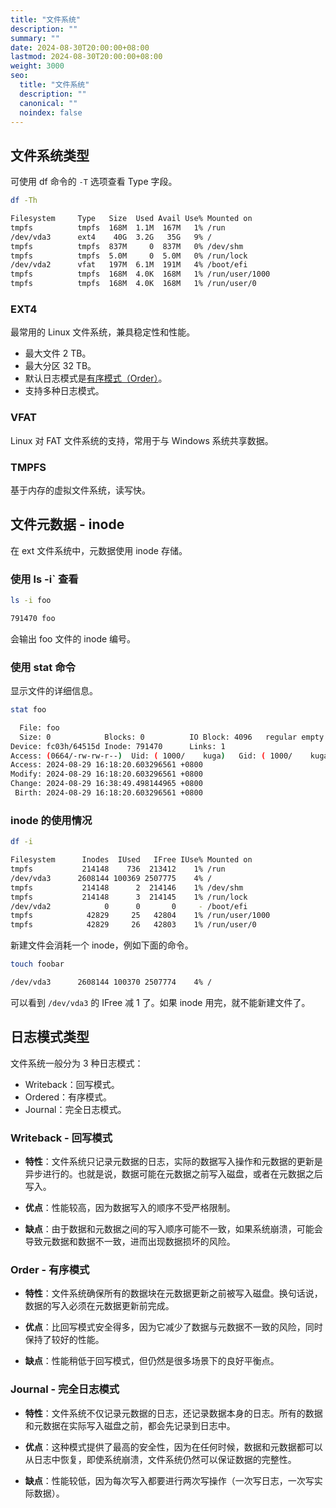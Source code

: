 ```yaml
---
title: "文件系统"
description: ""
summary: ""
date: 2024-08-30T20:00:00+08:00
lastmod: 2024-08-30T20:00:00+08:00
weight: 3000
seo:
  title: "文件系统"
  description: ""
  canonical: ""
  noindex: false
---
```


## 文件系统类型

可使用 df 命令的 `-T` 选项查看 Type 字段。

```bash {frame="none"}
df -Th
```

```bash {frame="none"}
Filesystem     Type   Size  Used Avail Use% Mounted on
tmpfs          tmpfs  168M  1.1M  167M   1% /run
/dev/vda3      ext4    40G  3.2G   35G   9% /
tmpfs          tmpfs  837M     0  837M   0% /dev/shm
tmpfs          tmpfs  5.0M     0  5.0M   0% /run/lock
/dev/vda2      vfat   197M  6.1M  191M   4% /boot/efi
tmpfs          tmpfs  168M  4.0K  168M   1% /run/user/1000
tmpfs          tmpfs  168M  4.0K  168M   1% /run/user/0
```

### EXT4

最常用的 Linux 文件系统，兼具稳定性和性能。

* 最大文件 2 TB。
* 最大分区 32 TB。
* 默认日志模式是[有序模式（Order）](di-ba-zhang-wen-jian-xi-tong.md#order-you-xu-mo-shi)。
* 支持多种日志模式。

### VFAT

Linux 对 FAT 文件系统的支持，常用于与 Windows 系统共享数据。

### TMPFS

基于内存的虚拟文件系统，读写快。

## 文件元数据 - inode

在 ext 文件系统中，元数据使用 inode 存储。

### 使用 ls -i` 查看

```bash {frame="none"}
ls -i foo
```

```bash {frame="none"}
791470 foo
```

会输出 foo 文件的 inode 编号。

### 使用 stat 命令

显示文件的详细信息。

```bash {frame="none"}
stat foo
```

```bash {frame="none"}
  File: foo
  Size: 0            Blocks: 0          IO Block: 4096   regular empty file
Device: fc03h/64515d Inode: 791470      Links: 1
Access: (0664/-rw-rw-r--)  Uid: ( 1000/    kuga)   Gid: ( 1000/    kuga)
Access: 2024-08-29 16:18:20.603296561 +0800
Modify: 2024-08-29 16:18:20.603296561 +0800
Change: 2024-08-29 16:38:49.498144965 +0800
 Birth: 2024-08-29 16:18:20.603296561 +0800
```

### inode 的使用情况

```bash {frame="none"}
df -i
```

```bash {frame="none"}
Filesystem      Inodes  IUsed   IFree IUse% Mounted on
tmpfs           214148    736  213412    1% /run
/dev/vda3      2608144 100369 2507775    4% /
tmpfs           214148      2  214146    1% /dev/shm
tmpfs           214148      3  214145    1% /run/lock
/dev/vda2            0      0       0     - /boot/efi
tmpfs            42829     25   42804    1% /run/user/1000
tmpfs            42829     26   42803    1% /run/user/0
```

新建文件会消耗一个 inode，例如下面的命令。

```bash {frame="none"}
touch foobar
```

```bash {frame="none"}
/dev/vda3      2608144 100370 2507774    4% /
```

可以看到 `/dev/vda3` 的 IFree 减 1 了。如果 inode 用完，就不能新建文件了。

## 日志模式类型

文件系统一般分为 3 种日志模式：

* Writeback：回写模式。
* Ordered：有序模式。
* Journal：完全日志模式。

### Writeback - 回写模式

* **特性**：文件系统只记录元数据的日志，实际的数据写入操作和元数据的更新是异步进行的。也就是说，数据可能在元数据之前写入磁盘，或者在元数据之后写入。

* **优点**：性能较高，因为数据写入的顺序不受严格限制。

* **缺点**：由于数据和元数据之间的写入顺序可能不一致，如果系统崩溃，可能会导致元数据和数据不一致，进而出现数据损坏的风险。

### Order - 有序模式

* **特性**：文件系统确保所有的数据块在元数据更新之前被写入磁盘。换句话说，数据的写入必须在元数据更新前完成。

* **优点**：比回写模式安全得多，因为它减少了数据与元数据不一致的风险，同时保持了较好的性能。

* **缺点**：性能稍低于回写模式，但仍然是很多场景下的良好平衡点。

### Journal - 完全日志模式

* **特性**：文件系统不仅记录元数据的日志，还记录数据本身的日志。所有的数据和元数据在实际写入磁盘之前，都会先记录到日志中。

* **优点**：这种模式提供了最高的安全性，因为在任何时候，数据和元数据都可以从日志中恢复，即使系统崩溃，文件系统仍然可以保证数据的完整性。

* **缺点**：性能较低，因为每次写入都要进行两次写操作（一次写日志，一次写实际数据）。
